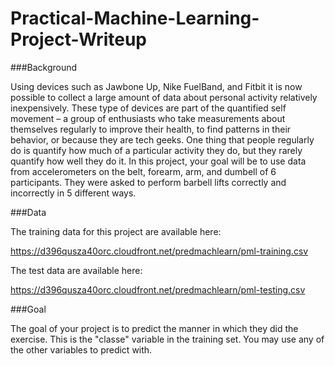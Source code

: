 Practical-Machine-Learning-Project-Writeup
==========================================

###Background

Using devices such as Jawbone Up, Nike FuelBand, and Fitbit it is now possible to collect a large amount of data about personal 
activity relatively inexpensively. These type of devices are part of the quantified self movement – a group of enthusiasts who take measurements about themselves regularly to improve their health, to find patterns in their behavior, or because they are tech geeks. One thing that people regularly do is quantify how much of a particular activity they do, but they rarely quantify how well they do it. In this project, your goal will be to use data from accelerometers on the belt, forearm, arm, and dumbell of 6 participants. They were asked to perform barbell lifts correctly and incorrectly in 5 different ways.

###Data

The training data for this project are available here: 

https://d396qusza40orc.cloudfront.net/predmachlearn/pml-training.csv

The test data are available here:

https://d396qusza40orc.cloudfront.net/predmachlearn/pml-testing.csv

###Goal

The goal of your project is to predict the manner in which they did the exercise. This is the "classe" variable in the training set. You may use any of the other variables to predict with.
